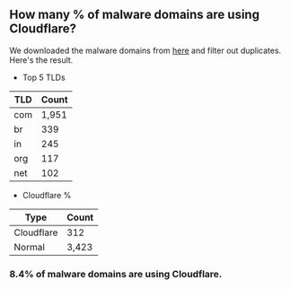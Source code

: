 ## How many % of malware domains are using Cloudflare?


We downloaded the malware domains from [here](https://urlhaus.abuse.ch) and filter out duplicates.
Here's the result.


[//]: # (start replacement)


- Top 5 TLDs

| TLD | Count |
| --- | --- |
| com | 1,951 |
| br | 339 |
| in | 245 |
| org | 117 |
| net | 102 |


- Cloudflare %

| Type | Count |
| --- | --- |
| Cloudflare | 312 |
| Normal | 3,423 |


### 8.4% of malware domains are using Cloudflare.